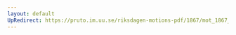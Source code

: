 ```yaml
---
layout: default
UpRedirect: https://pruto.im.uu.se/riksdagen-motions-pdf/1867/mot_1867__fk__40.pdf
---
```

